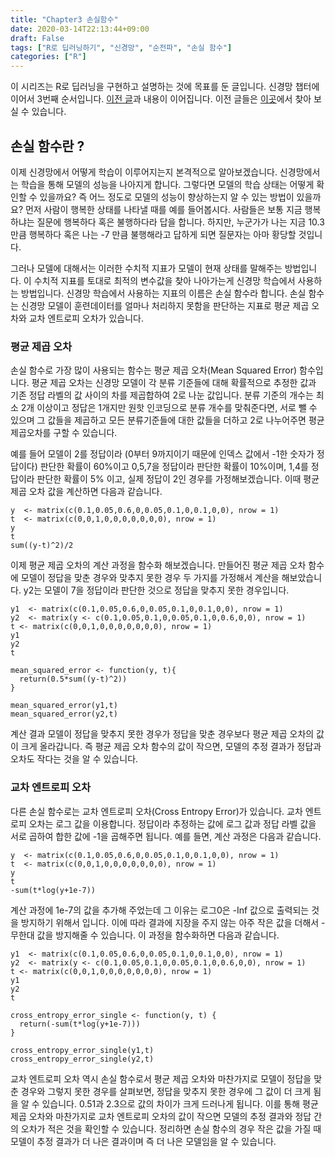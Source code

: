```yaml
---
title: "Chapter3 손실함수"
date: 2020-03-14T22:13:44+09:00
draft: False
tags: ["R로 딥러닝하기", "신경망", "순전파", "손실 함수"]
categories: ["R"]
---
```


이 시리즈는 R로 딥러닝을 구현하고 설명하는 것에 목표를 둔 글입니다. 신경망 챕터에 이어서 3번째 순서입니다. [이전 글](https://choosunsick.github.io/post/neural_network_1/)과 내용이 이어집니다. 이전 글들은 [이곳](https://choosunsick.github.io/post/contents_list/)에서 찾아 보실 수 있습니다.

## 손실 함수란 ?

이제 신경망에서 어떻게 학습이 이루어지는지 본격적으로 알아보겠습니다. 신경망에서는 학습을 통해 모델의 성능을 나아지게 합니다. 그렇다면 모델의 학습 상태는 어떻게 확인할 수 있을까요? 즉 어느 정도로 모델의 성능이 향상하는지 알 수 있는 방법이 있을까요? 먼저 사람이 행복한 상태를 나타낼 때를 예를 들어봅시다. 사람들은 보통 지금 행복하냐는 질문에 행복하다 혹은 불행하다라 답을 합니다. 하지만, 누군가가 나는 지금 10.3 만큼 행복하다 혹은 나는 -7 만큼 불행해라고 답하게 되면 질문자는 아마 황당할 것입니다.

그러나 모델에 대해서는 이러한 수치적 지표가 모델이 현재 상태를 말해주는 방법입니다. 이 수치적 지표를 토대로 최적의 변수값을 찾아 나아가는게 신경망 학습에서 사용하는 방법입니다. 신경망 학습에서 사용하는 지표의 이름은 손실 함수라 합니다. 손실 함수는 신경망 모델이 훈련데이터를 얼마나 처리하지 못함을 판단하는 지표로 평균 제곱 오차와 교차 엔트로피 오차가 있습니다.

### 평균 제곱 오차

손실 함수로 가장 많이 사용되는 함수는 평균 제곱 오차(Mean Squared Error) 함수입니다. 평균 제곱 오차는 신경망 모델이 각 분류 기준들에 대해 확률적으로 추정한 값과 기존 정답 라벨의 값 사이의 차를 제곱합하여 2로 나눈 값입니다. 분류 기준의 개수는 최소 2개 이상이고 정답은 1개지만 원핫 인코딩으로 분류 개수를 맞춰준다면, 서로 뺄 수 있으며 그 값들을 제곱하고 모든 분류기준들에 대한 값들을 더하고 2로 나누어주면 평균제곱오차를 구할 수 있습니다.

예를 들어 모델이 2를 정답이라 (0부터 9까지이기 때문에 인덱스 값에서 -1한 숫자가 정답이다) 판단한 확률이 60%이고 0,5,7을 정답이라 판단한 확률이 10%이며, 1,4를 정답이라 판단한 확률이 5% 이고, 실제 정답이 2인 경우를 가정해보겠습니다. 이때 평균 제곱 오차 값을 계산하면 다음과 같습니다.

```{r}
y  <- matrix(c(0.1,0.05,0.6,0,0.05,0.1,0,0.1,0,0), nrow = 1)
t  <- matrix(c(0,0,1,0,0,0,0,0,0,0), nrow = 1)
y
t
sum((y-t)^2)/2
```

이제 평균 제곱 오차의 계산 과정을 함수화 해보겠습니다. 만들어진 평균 제곱 오차 함수에 모델이 정답을 맞춘 경우와 맞추지 못한 경우 두 가지를 가정해서 계산을 해보았습니다. y2는 모델이 7을 정답이라 판단한 것으로 정답을 맞추지 못한 경우입니다.

```{r}
y1  <- matrix(c(0.1,0.05,0.6,0,0.05,0.1,0,0.1,0,0), nrow = 1)
y2  <- matrix(y <- c(0.1,0.05,0.1,0,0.05,0.1,0,0.6,0,0), nrow = 1)
t <- matrix(c(0,0,1,0,0,0,0,0,0,0), nrow = 1)
y1
y2
t

mean_squared_error <- function(y, t){
  return(0.5*sum((y-t)^2))
}

mean_squared_error(y1,t)
mean_squared_error(y2,t)
```

계산 결과 모델이 정답을 맞추지 못한 경우가 정답을 맞춘 경우보다 평균 제곱 오차의 값이 크게 올라갑니다. 즉 평균 제곱 오차 함수의 값이 작으면, 모델의 추정 결과가 정답과 오차도 작다는 것을 알 수 있습니다.

### 교차 엔트로피 오차

다른 손실 함수로는 교차 엔트로피 오차(Cross Entropy Error)가 있습니다. 교차 엔트로피 오차는 로그 값을 이용합니다. 정답이라 추정하는 값에 로그 값과 정답 라벨 값을 서로 곱하여 합한 값에 -1을 곱해주면 됩니다. 예를 들면, 계산 과정은 다음과 같습니다.

```{r}
y  <- matrix(c(0.1,0.05,0.6,0,0.05,0.1,0,0.1,0,0), nrow = 1)
t  <- matrix(c(0,0,1,0,0,0,0,0,0,0), nrow = 1)
y
t
-sum(t*log(y+1e-7))
```

계산 과정에 1e-7의 값을 추가해 주었는데 그 이유는 로그0은 -Inf 값으로 출력되는 것을 방지하기 위해서 입니다. 이에 따라 결과에 지장을 주지 않는 아주 작은 값을 더해서 -무한대 값을 방지해줄 수 있습니다. 이 과정을 함수화하면 다음과 같습니다.

```{r}
y1  <- matrix(c(0.1,0.05,0.6,0,0.05,0.1,0,0.1,0,0), nrow = 1)
y2  <- matrix(y <- c(0.1,0.05,0.1,0,0.05,0.1,0,0.6,0,0), nrow = 1)
t <- matrix(c(0,0,1,0,0,0,0,0,0,0), nrow = 1)
y1
y2
t

cross_entropy_error_single <- function(y, t) {
  return(-sum(t*log(y+1e-7)))
}

cross_entropy_error_single(y1,t)
cross_entropy_error_single(y2,t)
```

교차 엔트로피 오차 역시 손실 함수로서 평균 제곱 오차와 마찬가지로 모델이 정답을 맞춘 경우와 그렇지 못한 경우를 살펴보면, 정답을 맞추지 못한 경우에 그 값이 더 크게 됨을 알 수 있습니다. 0.51과 2.3으로 값의 차이가 크게 드러나게 됩니다. 이를 통해 평균 제곱 오차와 마찬가지로 교차 엔트로피 오차의 값이 작으면 모델의 추정 결과와 정답 간의 오차가 적은 것을 확인할 수 있습니다. 정리하면 손실 함수의 경우 작은 값을 가질 때 모델이 추정 결과가 더 나은 결과이며 즉 더 나은 모델임을 알 수 있습니다.  
